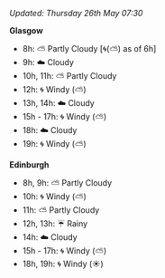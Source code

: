 *Updated: Thursday 26th May 07:30*

**Glasgow**

* 8h: :partly_sunny: Partly Cloudy [:cyclone:(:partly_sunny:) as of 6h]
* 9h: :cloud: Cloudy
* 10h, 11h: :partly_sunny: Partly Cloudy
* 12h: :cyclone: Windy (:partly_sunny:)
* 13h, 14h: :cloud: Cloudy
* 15h - 17h: :cyclone: Windy (:partly_sunny:)
* 18h: :cloud: Cloudy
* 19h: :cyclone: Windy (:partly_sunny:)

**Edinburgh**

* 8h, 9h: :partly_sunny: Partly Cloudy
* 10h: :cyclone: Windy (:partly_sunny:)
* 11h: :partly_sunny: Partly Cloudy
* 12h, 13h: :umbrella: Rainy
* 14h: :cloud: Cloudy
* 15h - 17h: :cyclone: Windy (:partly_sunny:)
* 18h, 19h: :cyclone: Windy (:sunny:)
